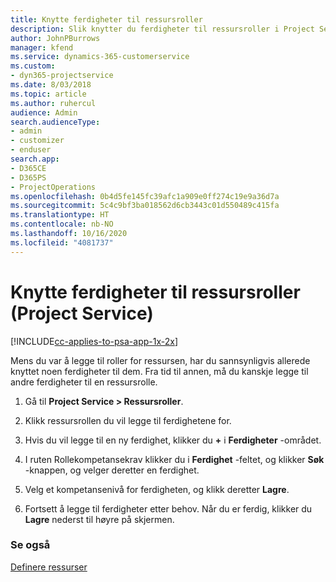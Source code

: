 ```yaml
---
title: Knytte ferdigheter til ressursroller
description: Slik knytter du ferdigheter til ressursroller i Project Service
author: JohnPBurrows
manager: kfend
ms.service: dynamics-365-customerservice
ms.custom:
- dyn365-projectservice
ms.date: 8/03/2018
ms.topic: article
ms.author: ruhercul
audience: Admin
search.audienceType:
- admin
- customizer
- enduser
search.app:
- D365CE
- D365PS
- ProjectOperations
ms.openlocfilehash: 0b4d5fe145fc39afc1a909e0ff274c19e9a36d7a
ms.sourcegitcommit: 5c4c9bf3ba018562d6cb3443c01d550489c415fa
ms.translationtype: HT
ms.contentlocale: nb-NO
ms.lasthandoff: 10/16/2020
ms.locfileid: "4081737"
---
```

# <a name="associate-skills-with-resource-roles-project-service"></a>Knytte ferdigheter til ressursroller (Project Service)

[!INCLUDE[cc-applies-to-psa-app-1x-2x](../includes/cc-applies-to-psa-app-1x-2x.md)]

Mens du var å legge til roller for ressursen, har du sannsynligvis allerede knyttet noen ferdigheter til dem. Fra tid til annen, må du kanskje legge til andre ferdigheter til en ressursrolle.  
  
1.  Gå til **Project Service > Ressursroller**.  
  
2.  Klikk ressursrollen du vil legge til ferdighetene for.  
  
3.  Hvis du vil legge til en ny ferdighet, klikker du **+** i **Ferdigheter** -området.  
  
4.  I ruten Rollekompetansekrav klikker du i **Ferdighet** -feltet, og klikker **Søk** -knappen, og velger deretter en ferdighet.  
  
5.  Velg et kompetansenivå for ferdigheten, og klikk deretter **Lagre**.  
  
6.  Fortsett å legge til ferdigheter etter behov. Når du er ferdig, klikker du **Lagre** nederst til høyre på skjermen.  
  
### <a name="see-also"></a>Se også  
 [Definere ressurser](../psa/set-up-resources.md)
